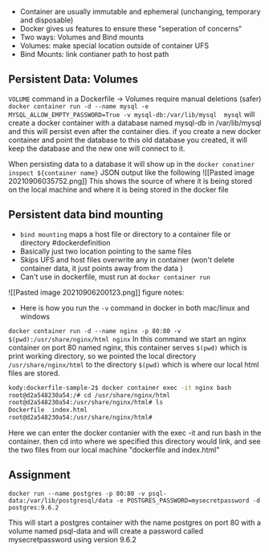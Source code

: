 - Container are usually immutable and ephemeral  (unchanging, temporary and disposable)
- Docker gives us features to ensure these "seperation of concerns"
- Two ways: Volumes and Bind mounts
- Volumes: make special location outside of container UFS
- Bind Mounts: link contianer path to host path


## Persistent Data: Volumes
`VOLUME` command in a Dockerfile
-> Volumes require manual deletions (safer)
`docker container run -d --name mysql -e MYSQL_ALLOW_EMPTY_PASSWORD=True -v mysql-db:/var/lib/mysql  mysql` will create a docker container with a database named mysql-db in /var/lib/mysql and this will persist even after the container dies.
if you create a new docker container and point the database to this old database you created, it will keep the database and the new one will connect to it.

When persisting data to a database it will show up in the `docker conatiner inspect ${container name}` JSON output like the following
![[Pasted image 20210906035752.png]]
This shows the source of where it is being stored on the local machine and where it is being stored in the docker file

## Persistent data bind mounting
- `bind mounting` maps a host file or directory to a container file or directory #dockerdefinition
- Basically just two location pointing to the same files
- Skips UFS and host files overwrite any in container (won't delete container data, it just points away from the data )
- Can't use in dockerfile, must run at `docker container run` 

![[Pasted image 20210906200123.png]]
figure notes:
- Here is how you run the `-v` command in docker in both mac/linux and windows

`docker container run -d --name nginx -p 80:80 -v $(pwd):/usr/share/nginx/html nginx` In this command we start an nginx container on port 80 named nginx, this container serves `$(pwd)` which is print working directory, so we pointed the local directory `/usr/share/nginx/html` to the directory `$(pwd)` which is where our local html files are stored.

```bash 
kody:dockerfile-sample-2$ docker container exec -it nginx bash
root@d2a548230a54:/# cd /usr/share/nginx/html
root@d2a548230a54:/usr/share/nginx/html# ls
Dockerfile  index.html
root@d2a548230a54:/usr/share/nginx/html# 
```
Here we can enter the docker contanier with the exec -it and run bash in the container. then cd into where we specified this directory would link, and see the two files from our local machine "dockerfile and index.html"

## Assignment
`docker run --name postgres -p 80:80 -v psql-data:/var/lib/postgresql/data -e POSTGRES_PASSWORD=mysecretpassword -d postgres:9.6.2` 

This will start a postgres container with the name postgres on port 80 with a volume named psql-data and will create a password called mysecretpassword using version 9.6.2

